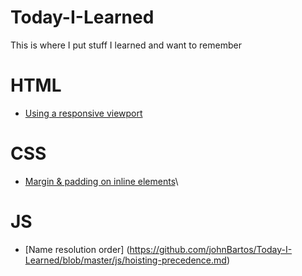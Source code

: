 # Today-I-Learned

This is where I put stuff I learned and want to remember

# HTML
- [Using a responsive viewport](https://github.com/johnBartos/Today-I-Learned/blob/master/html/responsive-viewport.md)

# CSS
- [Margin & padding on inline elements](https://github.com/johnBartos/Today-I-Learned/blob/master/css/inline-margin-padding.md)\

# JS
- [Name resolution order] (https://github.com/johnBartos/Today-I-Learned/blob/master/js/hoisting-precedence.md)
